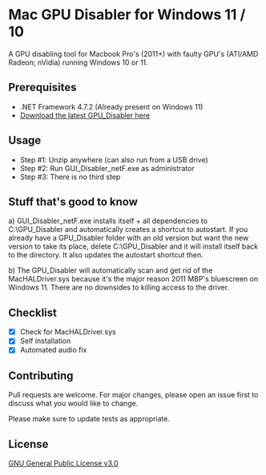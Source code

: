 # Mac GPU Disabler for Windows 11 / 10

A GPU disabling tool for Macbook Pro's (2011+) with faulty GPU's (ATI/AMD Radeon; nVidia) running Windows 10 or 11.

## Prerequisites

* .NET Framework 4.7.2 (Already present on Windows 11)
* [Download the latest GPU_Disabler here](https://github.com/annabelsandford/Mac_Windows_GPU_Disabler/releases/)

## Usage

* Step #1: Unzip anywhere (can also run from a USB drive)
* Step #2: Run GUI_Disabler_netF.exe as administrator
* Step #3: There is no third step

## Stuff that's good to know
a) GUI_Disabler_netF.exe installs itself + all dependencies to C:\GPU_Disabler and automatically creates a shortcut to autostart. If you already have a GPU_Disabler folder with an old version but want the new version to take its place, delete C:\GPU_Disabler and it will install itself back to the directory. It also updates the autostart shortcut then.

b) The GPU_Disabler will automatically scan and get rid of the MacHALDriver.sys because it's the major reason 2011 MBP's bluescreen on Windows 11. There are no downsides to killing access to the driver.

## Checklist
- [X] Check for MacHALDriver.sys
- [X] Self installation
- [X] Automated audio fix

## Contributing
Pull requests are welcome. For major changes, please open an issue first to discuss what you would like to change.

Please make sure to update tests as appropriate.

## License
[GNU General Public License v3.0](https://github.com/annabelsandford/Mac_Windows_GPU_Disabler/blob/main/LICENSE)
